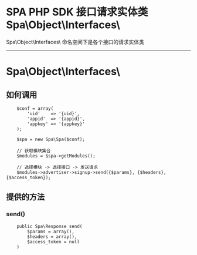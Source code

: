# SPA PHP SDK 接口请求实体类 Spa\Object\Interfaces\

Spa\Object\Interfaces\ 命名空间下是各个接口的请求实体类

---

# Spa\Object\Interfaces\

## 如何调用

```
	$conf = array(
        'uid'    => '{uid}',  
        'appid'  => '{appid}',
        'appkey' => '{appkey}'
    );

    $spa = new Spa\Spa($conf);

    // 获取模块集合
    $modules = $spa->getModules();

    // 选择模块 -> 选择接口 -> 发送请求
    $modules->advertiser->signup->send({$params}, {$headers}, {$access_token});
```

## 提供的方法

### send()

```
	public Spa\Response send(
        $params = array(),
        $headers = array(),
        $access_token = null
    )
```